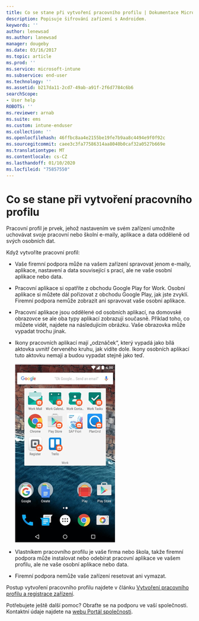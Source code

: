 ```yaml
---
title: Co se stane při vytvoření pracovního profilu | Dokumentace Microsoftu
description: Popisuje šifrování zařízení s Androidem.
keywords: ''
author: lenewsad
ms.author: lanewsad
manager: dougeby
ms.date: 03/16/2017
ms.topic: article
ms.prod: ''
ms.service: microsoft-intune
ms.subservice: end-user
ms.technology: ''
ms.assetid: b217da11-2cd7-49ab-a91f-2f6d7784c6b6
searchScope:
- User help
ROBOTS: ''
ms.reviewer: arnab
ms.suite: ems
ms.custom: intune-enduser
ms.collection: ''
ms.openlocfilehash: 46ffbc8aa4e2155be19fe7b9aa8c4494e9f0f92c
ms.sourcegitcommit: caee3c3fa77586314aa8040b0caf32a0527b669e
ms.translationtype: MT
ms.contentlocale: cs-CZ
ms.lasthandoff: 01/10/2020
ms.locfileid: "75857550"
---
```

# <a name="what-happens-when-you-create-a-work-profile"></a>Co se stane při vytvoření pracovního profilu

Pracovní profil je prvek, jehož nastavením ve svém zařízení umožníte uchovávat svoje pracovní nebo školní e-maily, aplikace a data odděleně od svých osobních dat.

Když vytvoříte pracovní profil:

- Vaše firemní podpora může na vašem zařízení spravovat jenom e-maily, aplikace, nastavení a data související s prací, ale ne vaše osobní aplikace nebo data.

- Pracovní aplikace si opatříte z obchodu Google Play for Work. Osobní aplikace si můžete dál pořizovat z obchodu Google Play, jak jste zvyklí. Firemní podpora nemůže zobrazit ani spravovat vaše osobní aplikace.

- Pracovní aplikace jsou oddělené od osobních aplikací, na domovské obrazovce se ale oba typy aplikací zobrazují současně. Příklad toho, co můžete vidět, najdete na následujícím obrázku. Vaše obrazovka může vypadat trochu jinak.

- Ikony pracovních aplikací mají „odznáček“, který vypadá jako bílá aktovka uvnitř červeného kruhu, jak vidíte dole. Ikony osobních aplikací tuto aktovku nemají a budou vypadat stejně jako teď.

    ![Google Play for Work pro Android](./media/afw-google-play-store-for-work.png)

- Vlastníkem pracovního profilu je vaše firma nebo škola, takže firemní podpora může instalovat nebo odebírat pracovní aplikace ve vašem profilu, ale ne vaše osobní aplikace nebo data.
- Firemní podpora nemůže vaše zařízení resetovat ani vymazat.

Postup vytvoření pracovního profilu najdete v článku [Vytvoření pracovního profilu a registrace zařízení](create-a-work-profile-and-enroll-your-device-in-intune-android.md).

Potřebujete ještě další pomoc? Obraťte se na podporu ve vaší společnosti. Kontaktní údaje najdete na [webu Portál společnosti](https://go.microsoft.com/fwlink/?linkid=2010980).
